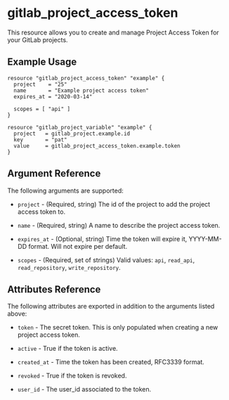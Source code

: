# gitlab\_project\_access\_token

This resource allows you to create and manage Project Access Token for your GitLab projects.

## Example Usage

```hcl
resource "gitlab_project_access_token" "example" {
  project    = "25"
  name       = "Example project access token"
  expires_at = "2020-03-14"
  
  scopes = [ "api" ]
}

resource "gitlab_project_variable" "example" {
  project   = gitlab_project.example.id
  key       = "pat"
  value     = gitlab_project_access_token.example.token
}
```

## Argument Reference

The following arguments are supported:

* `project` - (Required, string) The id of the project to add the project access token to.

* `name` - (Required, string) A name to describe the project access token.

* `expires_at` - (Optional, string) Time the token will expire it, YYYY-MM-DD format. Will not expire per default.

* `scopes` - (Required, set of strings) Valid values: `api`, `read_api`, `read_repository`, `write_repository`.

## Attributes Reference

The following attributes are exported in addition to the arguments listed above:

* `token` - The secret token. This is only populated when creating a new project access token.

* `active` - True if the token is active.

* `created_at` - Time the token has been created, RFC3339 format.

* `revoked` - True if the token is revoked.

* `user_id` - The user_id associated to the token.
